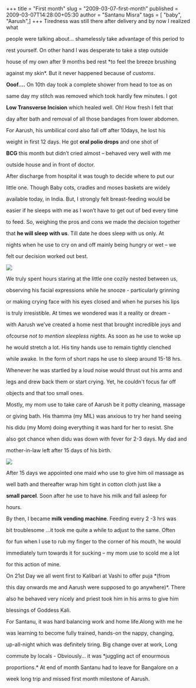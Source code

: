 +++
title = "First month"
slug = "2009-03-07-first-month"
published = 2009-03-07T14:28:00+05:30
author = "Santanu Misra"
tags = [ "baby", "Aarush",]
+++
Tiredness was still there after delivery and by now I realized what

people were talking about… shamelessly take advantage of this period to

rest yourself. On other hand I was desperate to take a step outside

house of my own after 9 months bed rest *to feel the breeze brushing

against my skin*. But it never happened because of *customs*.

**Ooof....** On 10th day took a complete shower from head to toe as on

same day my stitch was removed which took hardly few minutes. I got

**Low Transverse Incision** which healed well. Oh! How fresh I felt that

day after bath and removal of all those bandages from lower abdomen.



For Aarush, his umbilical cord also fall off after 10days, he lost his

weight in first 12 days. He got **oral polio drops** and one shot of

**BCG** this month but didn’t cried almost – behaved very well with me

outside house and in front of doctor.



After discharge from hospital it was tough to decide where to put our

little one. Though Baby cots, cradles and moses baskets are widely

available today, in India. But, I strongly felt breast-feeding would be

easier if he sleeps with me as I won’t have to get out of bed every time

to feed. So, weighing the pros and cons we made the decision together

that **he will sleep with us**. Till date he does sleep with us only. At

nights when he use to cry on and off mainly being hungry or wet – we

felt our decision worked out best.



  



[![](../images/thumbnails/2009-03-07-first-month-aarush_hand.jpg)](../images/2009-03-07-first-month-aarush_hand.jpg)



We truly spent hours staring at the little one cozily nested between us,

observing his facial expressions while he snooze - particularly grinning

or making crying face with his eyes closed and when he purses his lips

is truly irresistible. At times we wondered was it a reality or dream -

with Aarush we’ve created a home nest that brought incredible joys and

ofcourse *not to mention sleepless nights*. As soon as he use to woke up

he would stretch a lot. His tiny hands use to remain tightly clenched

while awake. In the form of short naps he use to sleep around 15-18 hrs.

Whenever he was startled by a loud noise would thrust out his arms and

legs and drew back them or start crying. Yet, he couldn't focus far off

objects and that too small ones.



Mostly, my mom use to take care of Aarush be it potty cleaning, massage

or giving bath. His thamma (my MIL) was anxious to try her hand seeing

his didu (my Mom) doing everything it was hard for her to resist. She

also got chance when didu was down with fever for 2-3 days. My dad and

mother-in-law left after 15 days of his birth.



  



[![](../images/thumbnails/2009-03-07-first-month-aarush_parecel.jpg)](../images/2009-03-07-first-month-aarush_parecel.jpg)



After 15 days we appointed one maid who use to give him oil massage as

well bath and thereafter wrap him tight in cotton cloth just like a

**small parcel**. Soon after he use to have his milk and fall asleep for

hours.



By then, I became **milk vending machine**. Feeding every 2 -3 hrs was

bit troublesome …it took me quite a while to adjust to the same. Often

for fun when I use to rub my finger to the corner of his mouth, he would

immediately turn towards it for sucking – my mom use to scold me a lot

for this action of mine.



On 21st Day we all went first to Kalibari at Vashi to offer puja *(from

this day onwards me and Aarush were supposed to go anywhere)*. There

also he behaved very nicely and priest took him in his arms to give him

blessings of Goddess Kali.



For Santanu, it was hard balancing work and home life.Along with me he

was learning to become fully trained, hands-on the nappy, changing,

up-all-night which was definitely tiring. Big change over at work, Long

commute by locals - Obviously... it was *juggling act of enourmous

proportions.* At end of month Santanu had to leave for Bangalore on a

week long trip and missed first month milestone of Aarush.
